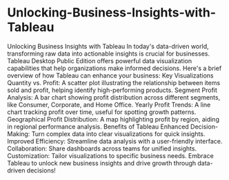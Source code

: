 # Unlocking-Business-Insights-with-Tableau
Unlocking Business Insights with Tableau
In today's data-driven world, transforming raw data into actionable insights is crucial for businesses. Tableau Desktop Public Edition offers powerful data visualization capabilities that help organizations make informed decisions. Here's a brief overview of how Tableau can enhance your business:
Key Visualizations
Quantity vs. Profit: A scatter plot illustrating the relationship between items sold and profit, helping identify high-performing products.
Segment Profit Analysis: A bar chart showing profit distribution across different segments, like Consumer, Corporate, and Home Office.
Yearly Profit Trends: A line chart tracking profit over time, useful for spotting growth patterns.
Geographical Profit Distribution: A map highlighting profit by region, aiding in regional performance analysis.
Benefits of Tableau
Enhanced Decision-Making: Turn complex data into clear visualizations for quick insights.
Improved Efficiency: Streamline data analysis with a user-friendly interface.
Collaboration: Share dashboards across teams for unified insights.
Customization: Tailor visualizations to specific business needs.
Embrace Tableau to unlock new business insights and drive growth through data-driven decisions!
